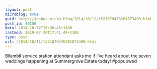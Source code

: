 ```yaml
---
layout: post
microblog: true
guid: http://joshua.micro.blog/2014/10/11/t521079476201873409.html
post_id: 40156
date: 2014-10-12T10:26:43+1100
lastmod: 2019-07-30T17:41:44+1100
type: post
url: /2014/10/11/t521079476201873409.html
---
```

Bilambil service station attendant asks me if I’ve heard about the seven weddings happening at Summergrove Estate today! #popupwed
